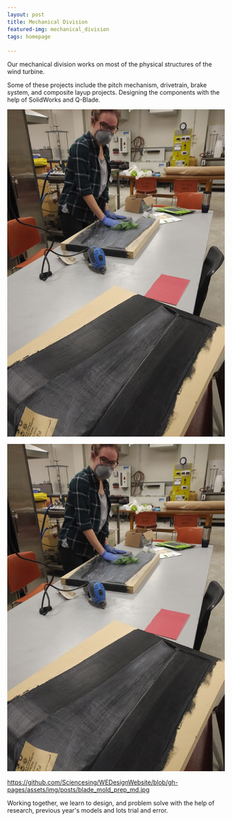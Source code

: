 ```yaml
---
layout: post
title: Mechanical Division
featured-img: mechanical_division
tags: homepage

---
```


Our mechanical division works on most of the physical structures of the wind turbine. 

Some of these projects include the pitch mechanism, drivetrain, brake system, and composite layup projects. Designing the components with the help of SolidWorks and Q-Blade.

![alt text][test]

[test]: https://github.com/Sciencesing/WEDesignWebsite/blob/gh-pages/assets/img/posts/blade_mold_prep_md.jpg

![alt text](https://github.com/Sciencesing/WEDesignWebsite/blob/gh-pages/assets/img/posts/blade_mold_prep_md.jpg "Test")


https://github.com/Sciencesing/WEDesignWebsite/blob/gh-pages/assets/img/posts/blade_mold_prep_md.jpg

Working together, we learn to design, and problem solve with the help of research, previous year's models and lots trial and error.


